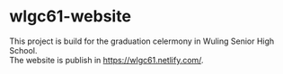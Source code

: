 # wlgc61-website
This project is build for the graduation celermony in Wuling Senior High School. <br/>
The website is publish in https://wlgc61.netlify.com/.

